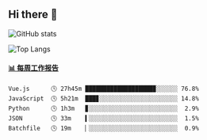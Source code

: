 ## Hi there 👋

![GitHub stats](https://github-readme-stats.orilight.top/api?username=orilights)

![Top Langs](https://github-readme-stats.orilight.top/api/top-langs/?username=orilights&layout=compact)

<!-- waka-box start -->
#### <a href="https://gist.github.com/92c8d5b388768c10efcba86e82b7c4fb" target="_blank">📊 每周工作报告</a>
```text
Vue.js      🕓 27h45m ███████████████████▉░░░░░░ 76.8%
JavaScript  🕓 5h21m  ███▊░░░░░░░░░░░░░░░░░░░░░░ 14.8%
Python      🕓 1h3m   ▊░░░░░░░░░░░░░░░░░░░░░░░░░  2.9%
JSON        🕓 33m    ▍░░░░░░░░░░░░░░░░░░░░░░░░░  1.5%
Batchfile   🕓 19m    ▏░░░░░░░░░░░░░░░░░░░░░░░░░  0.9%
```
<!-- Powered by https://github.com/journey-ad/waka-box-go . -->
<!-- waka-box end -->
